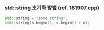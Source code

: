 ### std::string 초기화 방법 (ref. 181907.cpp)
```cpp
std::string = "some string";
std::string(s.begin(), s.begin() + n);
```